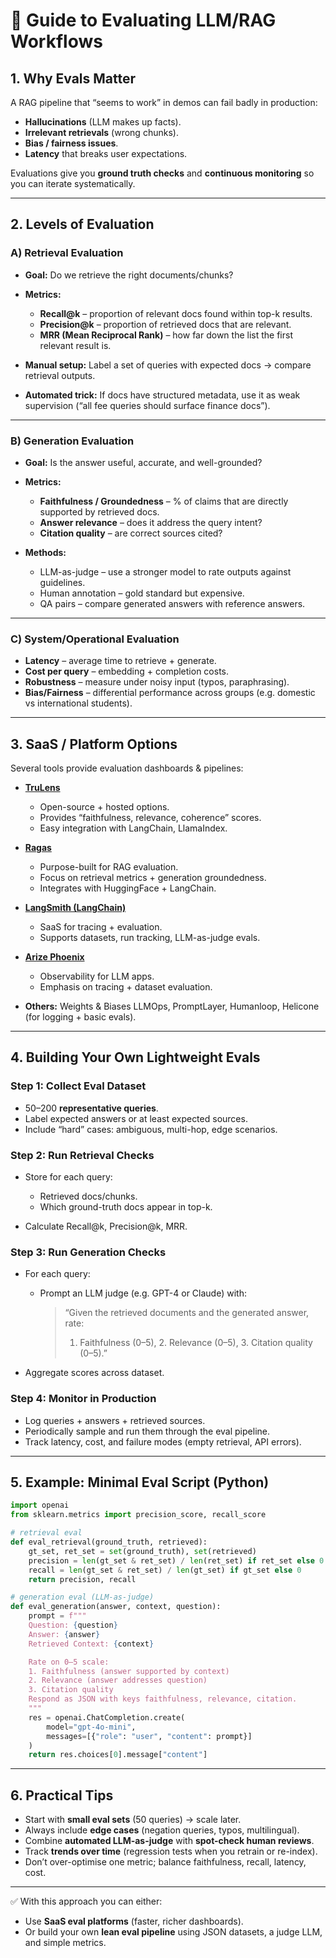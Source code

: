 # 📏 Guide to Evaluating LLM/RAG Workflows

## 1. Why Evals Matter

A RAG pipeline that “seems to work” in demos can fail badly in production:

* **Hallucinations** (LLM makes up facts).
* **Irrelevant retrievals** (wrong chunks).
* **Bias / fairness issues**.
* **Latency** that breaks user expectations.

Evaluations give you **ground truth checks** and **continuous monitoring** so you can iterate systematically.

---

## 2. Levels of Evaluation

### A) Retrieval Evaluation

* **Goal:** Do we retrieve the right documents/chunks?
* **Metrics:**

  * **Recall\@k** – proportion of relevant docs found within top-k results.
  * **Precision\@k** – proportion of retrieved docs that are relevant.
  * **MRR (Mean Reciprocal Rank)** – how far down the list the first relevant result is.
* **Manual setup:** Label a set of queries with expected docs → compare retrieval outputs.
* **Automated trick:** If docs have structured metadata, use it as weak supervision (“all fee queries should surface finance docs”).

---

### B) Generation Evaluation

* **Goal:** Is the answer useful, accurate, and well-grounded?
* **Metrics:**

  * **Faithfulness / Groundedness** – % of claims that are directly supported by retrieved docs.
  * **Answer relevance** – does it address the query intent?
  * **Citation quality** – are correct sources cited?
* **Methods:**

  * LLM-as-judge – use a stronger model to rate outputs against guidelines.
  * Human annotation – gold standard but expensive.
  * QA pairs – compare generated answers with reference answers.

---

### C) System/Operational Evaluation

* **Latency** – average time to retrieve + generate.
* **Cost per query** – embedding + completion costs.
* **Robustness** – measure under noisy input (typos, paraphrasing).
* **Bias/Fairness** – differential performance across groups (e.g. domestic vs international students).

---

## 3. SaaS / Platform Options

Several tools provide evaluation dashboards & pipelines:

* **[TruLens](https://www.trulens.org/)**

  * Open-source + hosted options.
  * Provides “faithfulness, relevance, coherence” scores.
  * Easy integration with LangChain, LlamaIndex.

* **[Ragas](https://docs.ragas.io/)**

  * Purpose-built for RAG evaluation.
  * Focus on retrieval metrics + generation groundedness.
  * Integrates with HuggingFace + LangChain.

* **[LangSmith (LangChain)](https://www.langchain.com/langsmith)**

  * SaaS for tracing + evaluation.
  * Supports datasets, run tracking, LLM-as-judge evals.

* **[Arize Phoenix](https://phoenix.arize.com/)**

  * Observability for LLM apps.
  * Emphasis on tracing + dataset evaluation.

* **Others:** Weights & Biases LLMOps, PromptLayer, Humanloop, Helicone (for logging + basic evals).

---

## 4. Building Your Own Lightweight Evals

### Step 1: Collect Eval Dataset

* 50–200 **representative queries**.
* Label expected answers or at least expected sources.
* Include “hard” cases: ambiguous, multi-hop, edge scenarios.

### Step 2: Run Retrieval Checks

* Store for each query:

  * Retrieved docs/chunks.
  * Which ground-truth docs appear in top-k.
* Calculate Recall\@k, Precision\@k, MRR.

### Step 3: Run Generation Checks

* For each query:

  * Prompt an LLM judge (e.g. GPT-4 or Claude) with:

    > “Given the retrieved documents and the generated answer, rate:
    >
    > 1. Faithfulness (0–5), 2. Relevance (0–5), 3. Citation quality (0–5).”
* Aggregate scores across dataset.

### Step 4: Monitor in Production

* Log queries + answers + retrieved sources.
* Periodically sample and run them through the eval pipeline.
* Track latency, cost, and failure modes (empty retrieval, API errors).

---

## 5. Example: Minimal Eval Script (Python)

```python
import openai
from sklearn.metrics import precision_score, recall_score

# retrieval eval
def eval_retrieval(ground_truth, retrieved):
    gt_set, ret_set = set(ground_truth), set(retrieved)
    precision = len(gt_set & ret_set) / len(ret_set) if ret_set else 0
    recall = len(gt_set & ret_set) / len(gt_set) if gt_set else 0
    return precision, recall

# generation eval (LLM-as-judge)
def eval_generation(answer, context, question):
    prompt = f"""
    Question: {question}
    Answer: {answer}
    Retrieved Context: {context}

    Rate on 0–5 scale:
    1. Faithfulness (answer supported by context)
    2. Relevance (answer addresses question)
    3. Citation quality
    Respond as JSON with keys faithfulness, relevance, citation.
    """
    res = openai.ChatCompletion.create(
        model="gpt-4o-mini",
        messages=[{"role": "user", "content": prompt}]
    )
    return res.choices[0].message["content"]
```

---

## 6. Practical Tips

* Start with **small eval sets** (50 queries) → scale later.
* Always include **edge cases** (negation queries, typos, multilingual).
* Combine **automated LLM-as-judge** with **spot-check human reviews**.
* Track **trends over time** (regression tests when you retrain or re-index).
* Don’t over-optimise one metric; balance faithfulness, recall, latency, cost.

---

✅ With this approach you can either:

* Use **SaaS eval platforms** (faster, richer dashboards).
* Or build your own **lean eval pipeline** using JSON datasets, a judge LLM, and simple metrics.
